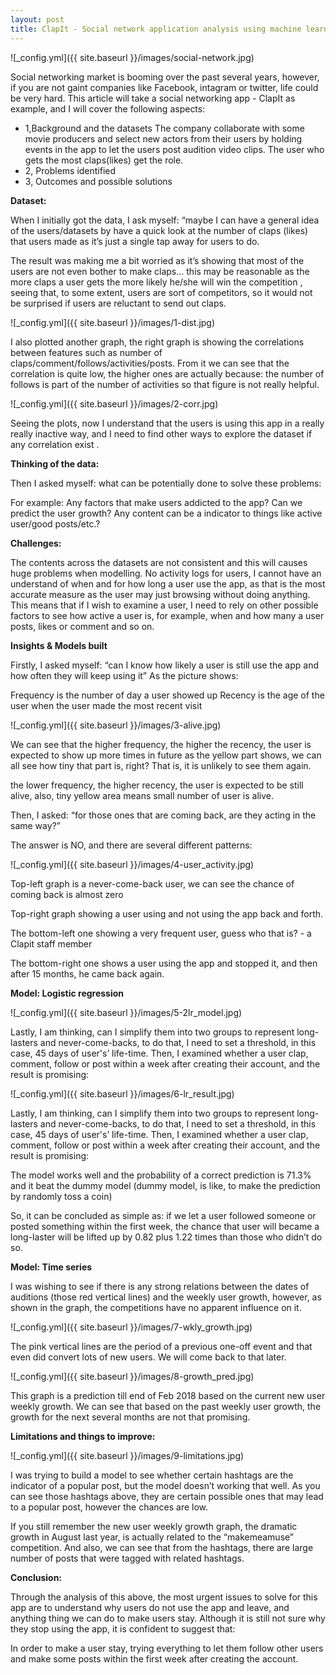 ```yaml
---
layout: post
title: ClapIt - Social network application analysis using machine learning
---
```


![_config.yml]({{ site.baseurl }}/images/social-network.jpg)

Social networking market is booming over the past several years, however, if you are not gaint companies like Facebook, intagram or twitter, life could be very hard. This article will take a social networking app - ClapIt as example, and I will cover the following aspects:

- 1,Background and the datasets 
  The company collaborate with some movie producers and select new actors from their users by holding events in the app to let the users post audition video clips. The user who gets the most claps(likes) get the role.
- 2, Problems identified
- 3, Outcomes and possible solutions

**Dataset:**

When I initially got the data, I ask myself: “maybe I can have a general idea of the users/datasets by have a quick look at the number of claps (likes) that users made as it’s just a single tap away for users to do.

The result was making me a bit worried as it’s showing that most of the users are not even bother to make claps… this may be reasonable as the more claps a user gets the more likely he/she will win the competition , seeing that, to some extent, users are sort of competitors, so it would not be surprised if users are reluctant to send out claps. 

![_config.yml]({{ site.baseurl }}/images/1-dist.jpg)

 I also plotted another graph, the right graph is showing the correlations between features such as number of claps/comment/follows/activities/posts. From it we can see that the  correlation is quite low, the higher ones are actually because: the number of follows is part of the number of activities so that figure is not really helpful.

![_config.yml]({{ site.baseurl }}/images/2-corr.jpg)

Seeing the plots, now I understand that the users is using this app in a really really inactive way, and I need to find other ways to explore the dataset if any correlation exist .


**Thinking of the data:**

Then I asked myself: what can be potentially done to solve these problems:

For example:
Any factors that make users addicted to the app?
Can we predict the user growth?
Any content can be a indicator to things like active user/good posts/etc.?

**Challenges:**

The contents across the datasets are not consistent and this will causes huge problems when modelling.
No activity logs for users, I cannot have an understand of when and for how long a user use the app, as that is the most accurate measure as the user may just browsing without doing anything. This means that if I wish to examine a user, I need to rely on other possible factors to see how active a user is, for example, when and how many a user posts, likes or comment and so on.

**Insights & Models built**

Firstly, I asked myself: “can I know how likely a user is still use the app and how often they will keep using it”
As the picture shows:

Frequency is the number of day a user showed up 
Recency is the age of the user when the user made the most recent visit

![_config.yml]({{ site.baseurl }}/images/3-alive.jpg)

We can see that the higher frequency, the higher the recency, the user is expected to show up more times in future  as the yellow part shows, we can all see how tiny that part is, right? That is, it is unlikely to see them again.

the lower frequency, the higher recency, the user is expected to be still alive,  also, tiny yellow area means small number of user is alive.


Then, I asked: “for those ones that are coming back, are they acting in the same way?”

The answer is NO, and there are several different patterns:

![_config.yml]({{ site.baseurl }}/images/4-user_activity.jpg)

Top-left graph is a never-come-back user, we can see the chance of coming back is almost zero

Top-right graph showing a user using and not using the app back and forth.

The bottom-left one showing a very frequent user, guess who that is? - a Clapit staff member

The bottom-right one  shows a user using the app and stopped it, and then after 15 months, he came back again. 

**Model: Logistic regression**

![_config.yml]({{ site.baseurl }}/images/5-2lr_model.jpg) 

Lastly, I am thinking, can I simplify them into two groups to represent long-lasters and never-come-backs, to do that, I need to set a threshold, in this case, 45 days of user's’ life-time. Then, I examined whether a user clap, comment, follow or post within a week after creating their account, and the result is promising:

![_config.yml]({{ site.baseurl }}/images/6-lr_result.jpg)

Lastly, I am thinking, can I simplify them into two groups to represent long-lasters and never-come-backs, to do that, I need to set a threshold, in this case, 45 days of user's’ life-time. Then, I examined whether a user clap, comment, follow or post within a week after creating their account, and the result is promising:

The model works well and the probability of a correct prediction is 71.3% and it beat the dummy model (dummy model, is like, to make the prediction by randomly toss a coin)

So, it can be concluded as simple as: if we let a user followed someone or posted something within the first week, the chance that user will  became a long-laster will be lifted up by 0.82 plus 1.22 times  than those who didn’t do so.


**Model: Time series**

I was wishing to see if there is any strong relations between the dates of auditions (those red vertical lines) and the weekly user growth, however, as shown in the graph, the competitions have no apparent influence on it.

![_config.yml]({{ site.baseurl }}/images/7-wkly_growth.jpg)

The pink vertical lines are the period of a previous one-off event and that even did convert lots of new users. We will come back to that later.

![_config.yml]({{ site.baseurl }}/images/8-growth_pred.jpg)

This graph is a prediction till end of Feb 2018 based on the current new user weekly growth. We can see that based on the past weekly user growth,  the growth for the next several months are not that promising.


**Limitations and things to improve:**

![_config.yml]({{ site.baseurl }}/images/9-limitations.jpg)

I was trying to build a model to see whether certain hashtags are the indicator of a popular post, but the model doesn’t working that well.  As you can see those hashtags above, they are certain possible ones that may lead to a popular post, however the chances are low.

If you still remember the new user weekly growth graph, the dramatic growth in August last year, is actually related to the “makemeamuse”  competition. And also, we can see that from the hashtags, there are large number of posts that were tagged with related hashtags.

**Conclusion:**

Through the analysis of this above, the most urgent issues to solve for this app are to understand why users do not use the app and leave,  and anything thing we can do to make users stay. Although it is still not sure why they stop using the app, it is confident to suggest that:

In order to make a user stay, trying everything to let them follow other users and make some posts within the first week after creating the account.
